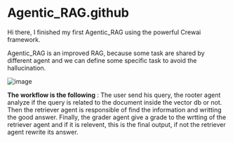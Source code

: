 # Agentic_RAG.github

Hi there, I finished my first Agentic_RAG using the powerful Crewai framework. 

Agentic_RAG is an improved RAG, because some task are shared by different agent and we can define some specific task to avoid the hallucination. 

![image](https://github.com/user-attachments/assets/020f44cf-f639-46b0-9aea-4a0370242d97)

**The workflow is the following** : 
The user send his query, the rooter agent analyze if the query is related to the document inside the vector db or not. Then the retriever agent is responsible of find the information and writting the good answer. Finally, the grader agent give a grade to the wrtting of the retriever agent and if it is relevent, this is the final output, if not the retriever agent rewrite its answer.  
